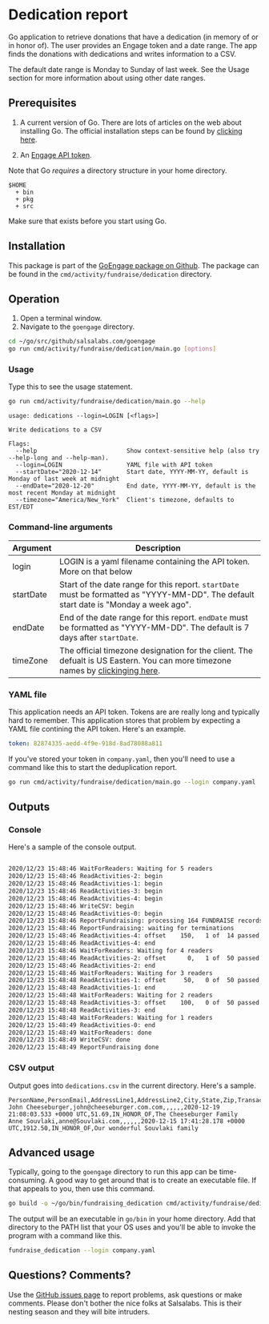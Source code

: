 # Dedication report

Go application to retrieve donations that have a dedication (in memory of or in honor of).
The user provides an Engage token and a date range.  The app finds the donations with dedications and writes information to a CSV.

The default date range is Monday to Sunday of last week.  See the Usage section for more information about using other date ranges.

## Prerequisites

1. A current version of Go.  There are lots of articles on the web about
installing Go.  The official installation steps can be found by [clicking here](https://golang.org/doc/install).

1. An [Engage API token](https://help.salsalabs.com/hc/en-us/articles/224470007-Salsa-Engage-Integration-API-Overview).

Note that Go *requires* a directory structure in your home directory.

```
$HOME
  + bin
  + pkg
  + src
```
  Make sure that exists before you start using Go.

## Installation

This package is part of the [GoEngage package on Github](https://github.com/salsalabs/goengage).
The package can be found in the `cmd/activity/fundraise/dedication` directory.

## Operation

1. Open a terminal window.
1. Navigate to the `goengage` directory.
```bash
cd ~/go/src/github/salsalabs.com/goengage
go run cmd/activity/fundraise/dedication/main.go [options]
 ```

### Usage

Type this to see the usage statement.
```bash
go run cmd/activity/fundraise/dedication/main.go --help
```
```
usage: dedications --login=LOGIN [<flags>]

Write dedications to a CSV

Flags:
  --help                         Show context-sensitive help (also try --help-long and --help-man).
  --login=LOGIN                  YAML file with API token
  --startDate="2020-12-14"       Start date, YYYY-MM-YY, default is Monday of last week at midnight
  --endDate="2020-12-20"         End date, YYYY-MM-YY, default is the most recent Monday at midnight
  --timezone="America/New_York"  Client's timezone, defaults to EST/EDT
```

### Command-line arguments

|Argument|Description|
|--------|-----------|
|login| LOGIN is a yaml filename containing the API token.  More on that below|
|startDate | Start of the date range for this report.  `startDate` must be formatted as "YYYY-MM-DD".  The default start date is "Monday a week ago".|
|endDate | End of the date range for this report.  `endDate` must be formatted as "YYYY-MM-DD".  The default is 7 days after `startDate`. |
|timeZone|The official timezone designation for the client.  The defualt is US Eastern.  You can more timezone names by [clickinging here](https://en.wikipedia.org/wiki/List_of_tz_database_time_zones).|

### YAML file

This application needs an API token.  Tokens are are really long and typically hard to remember.  This application stores that problem by expecting a YAML file contining the API token.  Here's an example.

```yaml
token: 82874335-aedd-4f9e-918d-8ad78088a811
```
If you've stored your token in `company.yaml`, then you'll need to use a command like this to start the deduplication report.

```bash
go run cmd/activity/fundraise/dedication/main.go --login company.yaml
```

## Outputs
### Console

Here's a sample of the console output.

```bash

2020/12/23 15:48:46 WaitForReaders: Waiting for 5 readers
2020/12/23 15:48:46 ReadActivities-2: begin
2020/12/23 15:48:46 ReadActivities-1: begin
2020/12/23 15:48:46 ReadActivities-3: begin
2020/12/23 15:48:46 ReadActivities-4: begin
2020/12/23 15:48:46 WriteCSV: begin
2020/12/23 15:48:46 ReadActivities-0: begin
2020/12/23 15:48:46 ReportFundraising: processing 164 FUNDRAISE records
2020/12/23 15:48:46 ReportFundraising: waiting for terminations
2020/12/23 15:48:46 ReadActivities-4: offset    150,   1 of  14 passed
2020/12/23 15:48:46 ReadActivities-4: end
2020/12/23 15:48:46 WaitForReaders: Waiting for 4 readers
2020/12/23 15:48:46 ReadActivities-2: offset      0,   1 of  50 passed
2020/12/23 15:48:46 ReadActivities-2: end
2020/12/23 15:48:46 WaitForReaders: Waiting for 3 readers
2020/12/23 15:48:48 ReadActivities-1: offset     50,   0 of  50 passed
2020/12/23 15:48:48 ReadActivities-1: end
2020/12/23 15:48:48 WaitForReaders: Waiting for 2 readers
2020/12/23 15:48:48 ReadActivities-3: offset    100,   0 of  50 passed
2020/12/23 15:48:48 ReadActivities-3: end
2020/12/23 15:48:48 WaitForReaders: Waiting for 1 readers
2020/12/23 15:48:49 ReadActivities-0: end
2020/12/23 15:48:49 WaitForReaders: done
2020/12/23 15:48:49 WriteCSV: done
2020/12/23 15:48:49 ReportFundraising done
```
### CSV output

Output goes into `dedications.csv` in the current directory.  Here's a sample.

```
PersonName,PersonEmail,AddressLine1,AddressLine2,City,State,Zip,TransactionDate,Amount,DedicationType,Dedication
John Cheeseburger,john@cheeseburger.com.com,,,,,,2020-12-19 21:08:03.533 +0000 UTC,51.69,IN_HONOR_OF,The Cheeseburger Family
Anne Souvlaki,anne@Souvlaki.com,,,,,,2020-12-15 17:41:28.178 +0000 UTC,1912.50,IN_HONOR_OF,Our wonderful Souvlaki family
```

## Advanced usage

Typically, going to the `goengage` directory to run this app can be time-consuming.  A good way to get around that is to create an executable file.  If that appeals to you, then use this command.

```bash
go build -o ~/go/bin/fundraising_dedication cmd/activity/fundraise/dedication/main.go
```

The output will be an executable in `go/bin` in your home directory.  Add that directory to the PATH list that your OS uses and you'll be able to invoke the program with a command like this.

```bash
fundraise_dedication --login company.yaml
```

## Questions?  Comments?

Use the [GitHub issues page](https://github.com/salsalabs/goengage/issues) to report problems, ask questions or make comments. Please don't bother the nice folks at Salsalabs.  This is their nesting season and they will bite intruders.
